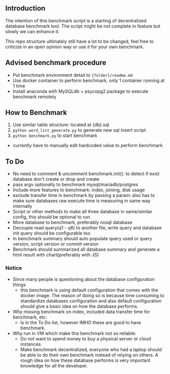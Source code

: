 ## Introduction
The intention of this benchmark script is a starting of decentralized database benchmark tool. The script might be not complete in feature but slowly we can enhance it.

This repo structure ultimately still have a lot to be changed, feel free to criticize in an open opinion way or use it for your own benchmark.

## Advised benchmark procedure
- Put benchmark environment detail to `{folder}/readme.md`
- Use docker container to perform benchmark, only 1 container running at 1 time
- Install anaconda with MySQLdb + psycopg2 package to execute benchmark remotely

## How to Benchmark
1. Use similar table structure: located at {db}.sql
2. `python word_list_generate.py` to generate new sql insert script
3. `python benchmark.py` to start benchmark
  - currently have to manually edit hardcoded value to perform benchmark

## To Do
- No need to comment & uncomment benchmark.init(): to detect if exist database don't create or drop and create
- pass argv optionally to benchmark mysql/mariadb/postgres
- Include more features to benchmark: index, joining, disk usage
- exclude transfer time in benchmark by passing a param: also has to make sure databases raw execute time is measuring in same way internally
- Script or other methods to make all three database in same/similar config, this should be optional to run.
- More database to benchmark, preferably nosql database
- Decouple read query(q1 - q6) to another file, write query and database init query should be configurable too
- In benchmark summary should auto populate query used or query version, script version or commit version
- Benchmark should summarized all database summary and generate a html result with chart(preferably with JS)

### Notice
- Since many people is questioning about the database configuration things
  - this benchmark is using default configuration that comes with the docker image. The reason of doing so is because time consuming to standardize databases configuration and also default configuration should give a basic idea on how the database performs.
- Why missing benchmark on index, included data transfer time for benchmark, etc:
  - Is in the To Do list, however IMHO these are good to have benchmark.
- Why run in VM which make this benchmark not so reliable:
  - Do not want to spend money to buy a physical server or cloud instances.
  - Make benchmark decentralized, everyone who had a laptop should be able to do their own benchmark instead of relying on others. A rough idea on how these database performs is very important knowledge for all the developer.
